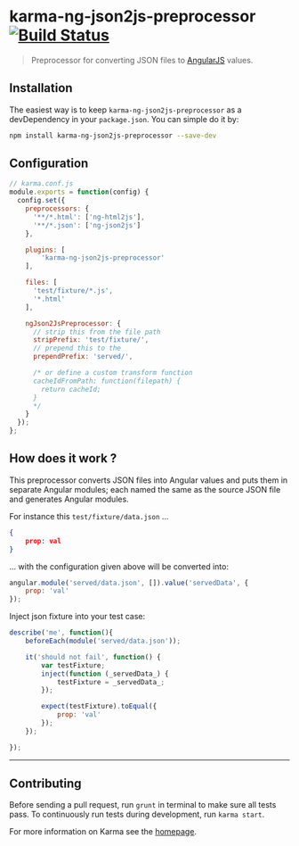 # karma-ng-json2js-preprocessor [![Build Status](https://travis-ci.org/EE/karma-ng-json2js-preprocessor.svg?branch=master)](https://travis-ci.org/EE/karma-ng-json2js-preprocessor)

> Preprocessor for converting JSON files to [AngularJS](http://angularjs.org/) values.

## Installation

The easiest way is to keep `karma-ng-json2js-preprocessor` as a devDependency in your `package.json`. You can simple do it by:
```bash
npm install karma-ng-json2js-preprocessor --save-dev
```

## Configuration
```js
// karma.conf.js
module.exports = function(config) {
  config.set({
    preprocessors: {
      '**/*.html': ['ng-html2js'],
      '**/*.json': ['ng-json2js']
    },

    plugins: [
        'karma-ng-json2js-preprocessor'
    ],

    files: [
      'test/fixture/*.js',
      '*.html'
    ],

    ngJson2JsPreprocessor: {
      // strip this from the file path
      stripPrefix: 'test/fixture/',
      // prepend this to the
      prependPrefix: 'served/',

      /* or define a custom transform function
      cacheIdFromPath: function(filepath) {
        return cacheId;
      }
      */
    }
  });
};
```

## How does it work ?

This preprocessor converts JSON files into Angular values and puts them in separate Angular modules; each named the same as the source JSON file and generates Angular modules.

For instance this `test/fixture/data.json`  ...
```json
{
    prop: val
}
```
... with the configuration given above will be converted into:
```js
angular.module('served/data.json', []).value('servedData', {
    prop: 'val'
});
```
Inject json fixture into your test case:
```js
describe('me', function(){
    beforeEach(module('served/data.json'));

    it('should not fail', function() {
        var testFixture;
        inject(function (_servedData_) {
            testFixture = _servedData_;
        });

        expect(testFixture).toEqual({
            prop: 'val'
        });
    });

});
```

----

## Contributing

Before sending a pull request, run `grunt` in terminal to make sure all tests pass. To continuously run tests during development, run `karma start`.


For more information on Karma see the [homepage].


[homepage]: http://karma-runner.github.com
